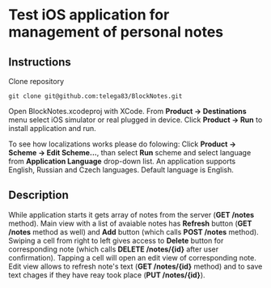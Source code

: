 # Test iOS application for management of personal notes

## Instructions
Clone repository
```
git clone git@github.com:telega83/BlockNotes.git
```
Open BlockNotes.xcodeproj with XCode. From **Product -> Destinations** menu select iOS simulator or real plugged in device. Click **Product -> Run** to install application and run.

To see how localizations works please do folowing: Click **Product -> Scheme -> Edit Scheme...**, than select **Run** scheme and select language from **Application Language** drop-down list. An application supports English, Russian and Czech languages. Default language is English.

## Description
While application starts it gets array of notes from the server (**GET /notes** method).
Main view with a list of avaiable notes has **Refresh** button (**GET /notes** method as well) and **Add** button (which calls **POST /notes** method). 
Swiping a cell from right to left gives access to **Delete** button for corresponding note (which calls **DELETE /notes/{id}** after user confirmation).
Tapping a cell will open an edit view of corresponding note. Edit view allows to refresh note's text (**GET /notes/{id}** method) and to save text chages if they have reay took place (**PUT /notes/{id}**).
